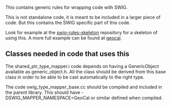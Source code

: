 This contains generic rules for wrapping code with SWIG.

This is not standalone code, it is meant to be included in a larger piece
of code. But this contains the SWIG specific part of this code.

Look for example at the [swig-rules-skeleton](https://github.jpl.nasa.gov/Cartography/swig-rules-skeleton) repository for a skeleton of using
this. A more full example can be found at 
[geocal](https://github.jpl.nasa.gov/Cartography/geocal).

Classes needed in code that uses this
-------------------------------------
The shared_ptr_type_mapper.i code depends on having a GenericObject 
available as generic_object.h. All the class should be derived from
this base class in order to be able to be cast automatically to the 
right type.

The code swig_type_mapper_base.cc should be compiled and included in
the parent library. This should have -DSWIG_MAPPER_NAMESPACE=GeoCal
or similar defined when compiled.
